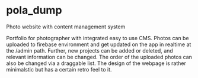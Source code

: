 # pola_dump
Photo website with content management system

Portfolio for photographer with integrated easy to use CMS.
Photos can be uploaded to firebase environment and get updated on the app in realtime 
at the /admin path.
Further, new projects can be added or deleted, and relevant information can be changed.
The order of the uploaded photos can also be changed via a draggable list.
The design of the webpage is rather minimalstic but has a certain retro feel to it.
